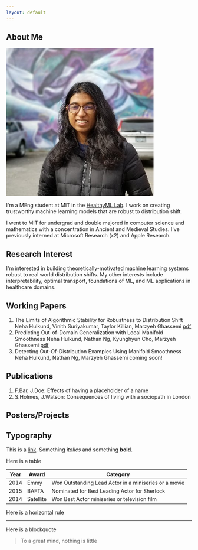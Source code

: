 ```yaml
---
layout: default
---
```


## About Me

<img class="profile-picture" src="prof.jpg">

I'm a MEng student at MIT in the [HealthyML Lab](https://healthyml.org). I work on creating trustworthy machine learning models that are robust to distribution shift.

I went to MIT for undergrad and double majored in computer science and mathematics with a concentration in Ancient and Medieval Studies. I've previously interned at Microsoft Research (x2) and Apple Research.

## Research Interest

I'm interested in building theoretically-motivated machine learning systems robust to real world distribution shifts. My other interests include interpretability, optimal transport, foundations of ML, and ML applications in healthcare domains.

## Working Papers
1. The Limits of Algorithmic Stability for Robustness to Distribution Shift
    Neha Hulkund, Vinith Suriyakumar, Taylor Killian, Marzyeh Ghassemi
    [pdf](https://drive.google.com/file/d/1J8NJZJJv_lEI-bS6WqQHMNPTjwODvbBY/view?usp=sharing)
2. Predicting Out-of-Domain Generalization with Local Manifold Smoothness
Neha Hulkund, Nathan Ng, Kyunghyun Cho, Marzyeh Ghassemi 
[pdf](https://arxiv.org/pdf/2207.02093.pdf)
3. Detecting Out-Of-Distribution Examples Using Manifold Smoothness
Neha Hulkund, Nathan Ng, Marzyeh Ghassemi
coming soon!

## Publications

1. F.Bar, J.Doe: Effects of having a placeholder of a name
2. S.Holmes, J.Watson: Consequences of living with a sociopath in London

## Posters/Projects

## Typography

This is a [link](http://google.com). Something *italics* and something **bold**.

Here is a table

Year | Award | Category
-----|-------|--------
2014 | Emmy  | Won Outstanding Lead Actor in a miniseries or a movie
2015 | BAFTA | Nominated for Best Leading Actor for Sherlock
2014 | Satellite | Won Best Actor miniseries or television film

Here is a horizontal rule

---

Here is a blockquote

> To a great mind, nothing is little

